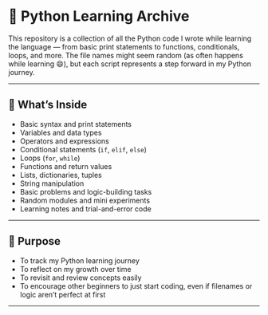 # 🧠 Python Learning Archive

This repository is a collection of all the Python code I wrote while learning the language — from basic print statements to functions, conditionals, loops, and more. The file names might seem random (as often happens while learning 😄), but each script represents a step forward in my Python journey.

---

## 🚀 What’s Inside

- Basic syntax and print statements
- Variables and data types
- Operators and expressions
- Conditional statements (`if`, `elif`, `else`)
- Loops (`for`, `while`)
- Functions and return values
- Lists, dictionaries, tuples
- String manipulation
- Basic problems and logic-building tasks
- Random modules and mini experiments
- Learning notes and trial-and-error code

---

## 🎯 Purpose

- To track my Python learning journey
- To reflect on my growth over time
- To revisit and review concepts easily
- To encourage other beginners to just start coding, even if filenames or logic aren’t perfect at first

---


